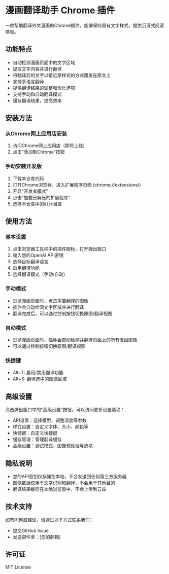 # 漫画翻译助手 Chrome 插件

一款帮助翻译外文漫画的Chrome插件，能够保持原有文字样式，提供沉浸式阅读体验。

## 功能特点

- 自动检测漫画页面中的文字区域
- 提取文字内容并进行翻译
- 将翻译后的文字以接近原样式的方式覆盖在原文上
- 支持多语言翻译
- 提供翻译结果的调整和优化选项
- 支持手动和自动翻译模式
- 缓存翻译结果，提高效率

## 安装方法

### 从Chrome网上应用店安装

1. 访问Chrome网上应用店（即将上线）
2. 点击"添加到Chrome"按钮

### 手动安装开发版

1. 下载本仓库代码
2. 打开Chrome浏览器，进入扩展程序页面 (chrome://extensions/)
3. 开启"开发者模式"
4. 点击"加载已解压的扩展程序"
5. 选择本仓库中的`dist`目录

## 使用方法

### 基本设置

1. 点击浏览器工具栏中的插件图标，打开弹出窗口
2. 输入您的OpenAI API密钥
3. 选择目标翻译语言
4. 启用翻译功能
5. 选择翻译模式（手动/自动）

### 手动模式

- 浏览漫画页面时，点击需要翻译的图像
- 插件会自动检测文字区域并进行翻译
- 翻译完成后，可以通过控制按钮切换原图/翻译视图

### 自动模式

- 浏览漫画页面时，插件会自动检测并翻译页面上的所有漫画图像
- 可以通过控制按钮切换原图/翻译视图

### 快捷键

- Alt+T: 启用/禁用翻译功能
- Alt+S: 翻译选中的图像区域

## 高级设置

点击弹出窗口中的"高级设置"按钮，可以访问更多设置选项：

- API设置：选择模型、调整温度等参数
- 样式设置：自定义字体、大小、颜色等
- 快捷键：自定义快捷键
- 缓存管理：管理翻译缓存
- 高级设置：调试模式、图像预处理等选项

## 隐私说明

- 您的API密钥仅存储在本地，不会发送到任何第三方服务器
- 图像数据仅用于文字识别和翻译，不会用于其他目的
- 翻译结果缓存在本地浏览器中，不会上传到云端

## 技术支持

如有问题或建议，请通过以下方式联系我们：

- 提交GitHub Issue
- 发送邮件至：[您的邮箱]

## 许可证

MIT License
